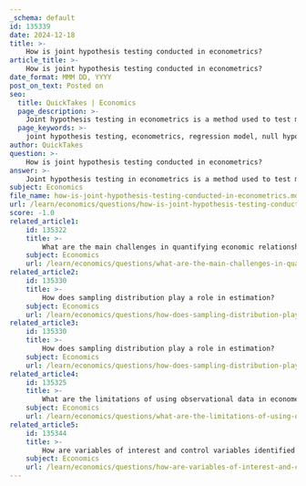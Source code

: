 ```yaml
---
_schema: default
id: 135339
date: 2024-12-18
title: >-
    How is joint hypothesis testing conducted in econometrics?
article_title: >-
    How is joint hypothesis testing conducted in econometrics?
date_format: MMM DD, YYYY
post_on_text: Posted on
seo:
  title: QuickTakes | Economics
  page_description: >-
    Joint hypothesis testing in econometrics is a method used to test multiple hypotheses simultaneously regarding regression parameters, particularly utilizing the F-test to assess coefficient significance in a multiple regression context.
  page_keywords: >-
    joint hypothesis testing, econometrics, regression model, null hypothesis, alternative hypothesis, F-test, F-statistic, coefficients, significance, statistical inference
author: QuickTakes
question: >-
    How is joint hypothesis testing conducted in econometrics?
answer: >-
    Joint hypothesis testing in econometrics is a method used to test multiple hypotheses simultaneously regarding the parameters of a regression model. This is particularly useful when researchers want to determine if a set of coefficients in a multiple regression model are jointly significant.\n\nThe process of conducting a joint hypothesis test typically involves the following steps:\n\n1. **Formulate the Hypotheses**: Define the null hypothesis $H_0$ and the alternative hypothesis $H_1$. For example, if you want to test whether two coefficients, $\beta_1$ and $\beta_2$, are both equal to zero, the hypotheses would be:\n   - $H_0: \beta_1 = 0 \text{ and } \beta_2 = 0$\n   - $H_1: \text{At least one of } \beta_1 \text{ or } \beta_2 \text{ is not equal to zero}$\n\n2. **Choose the Test Statistic**: The F-test is commonly used for joint hypothesis testing. The F-statistic is calculated based on the ratio of the explained variance to the unexplained variance in the regression model. Under the null hypothesis, the F-statistic follows an F-distribution with degrees of freedom corresponding to the number of restrictions (q) and the residual degrees of freedom (n - k), where n is the number of observations and k is the number of parameters estimated.\n\n3. **Calculate the F-statistic**: The F-statistic can be computed as follows:\n   $$\n   F = \frac{(SSR_{restricted} - SSR_{unrestricted}) / q}{SSR_{unrestricted} / (n - k)}\n   $$\n   where $SSR_{restricted}$ is the sum of squared residuals from the restricted model (under $H_0$), $SSR_{unrestricted}$ is from the unrestricted model (under $H_1$), and $q$ is the number of restrictions.\n\n4. **Make a Decision**: Compare the calculated F-statistic to the critical value from the F-distribution table at a chosen significance level (e.g., 0.05). If the F-statistic is greater than the critical value, or if the p-value is less than the significance level, you reject the null hypothesis.\n\nIn summary, joint hypothesis testing in econometrics allows researchers to assess the significance of multiple coefficients at once, providing a more comprehensive understanding of the relationships in their models. The F-test is the primary method used for this purpose, leveraging the properties of the F-distribution to make statistical inferences about the parameters being tested.
subject: Economics
file_name: how-is-joint-hypothesis-testing-conducted-in-econometrics.md
url: /learn/economics/questions/how-is-joint-hypothesis-testing-conducted-in-econometrics
score: -1.0
related_article1:
    id: 135322
    title: >-
        What are the main challenges in quantifying economic relationships?
    subject: Economics
    url: /learn/economics/questions/what-are-the-main-challenges-in-quantifying-economic-relationships
related_article2:
    id: 135330
    title: >-
        How does sampling distribution play a role in estimation?
    subject: Economics
    url: /learn/economics/questions/how-does-sampling-distribution-play-a-role-in-estimation
related_article3:
    id: 135330
    title: >-
        How does sampling distribution play a role in estimation?
    subject: Economics
    url: /learn/economics/questions/how-does-sampling-distribution-play-a-role-in-estimation
related_article4:
    id: 135325
    title: >-
        What are the limitations of using observational data in econometric analysis?
    subject: Economics
    url: /learn/economics/questions/what-are-the-limitations-of-using-observational-data-in-econometric-analysis
related_article5:
    id: 135344
    title: >-
        How are variables of interest and control variables identified in model specification?
    subject: Economics
    url: /learn/economics/questions/how-are-variables-of-interest-and-control-variables-identified-in-model-specification
---
```


&nbsp;